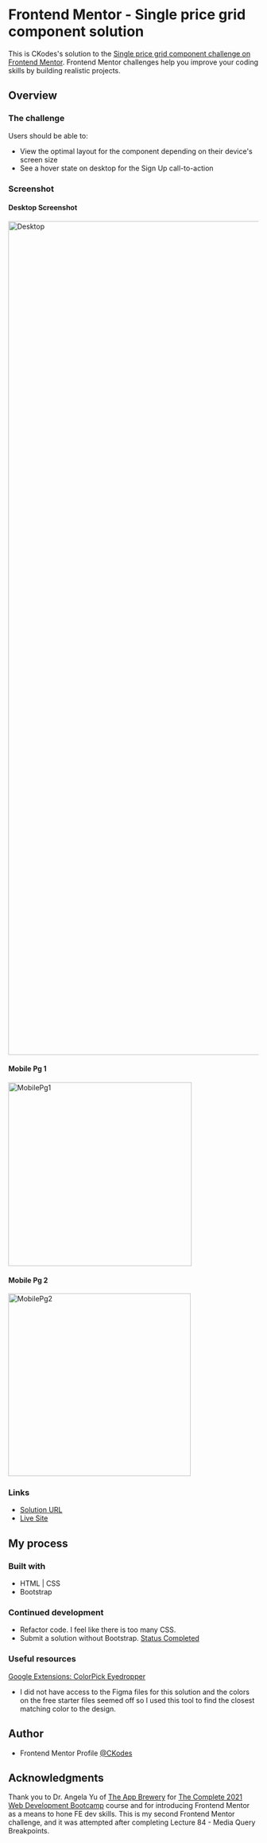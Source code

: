# Frontend Mentor - Single price grid component solution

This is CKodes's solution to the  [Single price grid component challenge on Frontend Mentor](https://www.frontendmentor.io/challenges/single-price-grid-component-5ce41129d0ff452fec5abbbc). Frontend Mentor challenges help you improve your coding skills by building realistic projects. 

## Overview

### The challenge

Users should be able to:

- View the optimal layout for the component depending on their device's screen size
- See a hover state on desktop for the Sign Up call-to-action

### Screenshot

#### Desktop Screenshot
<img width="1675" alt="Desktop" src="https://user-images.githubusercontent.com/78678795/124485637-5c3ed800-dddf-11eb-95ef-5f02ad7ec58e.png">

#### Mobile Pg 1
<img width="369" alt="MobilePg1" src="https://user-images.githubusercontent.com/78678795/124486190-ebe48680-dddf-11eb-928a-d8370fe79522.png">

#### Mobile Pg 2
<img width="367" alt="MobilePg2" src="https://user-images.githubusercontent.com/78678795/124486198-ee46e080-dddf-11eb-8afa-477fca1b26a0.png">

### Links

- [Solution URL](https://www.frontendmentor.io/solutions/frontend-mentor-single-price-grid-component-solution-9339DeWc1)
- [Live Site](https://ckodes.github.io/FEM.SinglePriceGridComponent_Bootstrap/)

## My process

### Built with

- HTML | CSS
- Bootstrap 

### Continued development

- Refactor code. I feel like there is too many CSS.
- Submit a solution without Bootstrap. [Status Completed](https://github.com/CKodes/FEM.SingePriceGridComponent) 

### Useful resources

[Google Extensions: ColorPick Eyedropper](https://chrome.google.com/webstore/detail/colorpick-eyedropper/ohcpnigalekghcmgcdcenkpelffpdolg?hl=en)
- I did not have access to the Figma files for this solution and the colors on the free starter files seemed off so I used this tool to find the closest matching color to the design.

## Author

- Frontend Mentor Profile [@CKodes](https://www.frontendmentor.io/profile/CKodes)

## Acknowledgments

Thank you to Dr. Angela Yu of [The App Brewery](https://www.appbrewery.co/) for [The Complete 2021 Web Development Bootcamp](https://www.udemy.com/course/the-complete-web-development-bootcamp/) course and for introducing Frontend Mentor as a means to hone FE dev skills. This is my second Frontend Mentor challenge, and it was attempted after completing Lecture 84 - Media Query Breakpoints.
